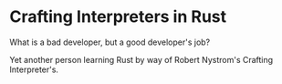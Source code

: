 # Crafting Interpreters in Rust

What is a bad developer, but a good developer's job?

Yet another person learning Rust by way of Robert Nystrom's Crafting Interpreter's.
